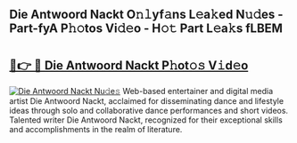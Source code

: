 ## Die Antwoord Nackt O𝚗𝚕yf𝚊ns L𝚎a𝚔ed N𝚞𝚍es - Part-fyA P𝚑𝚘tos Vi𝚍𝚎o - H𝚘𝚝 Part L𝚎a𝚔s fLBEM

# <h2><a href="http://kf2oaoz.oniu.top/?m=Die+Antwoord+Nackt">🔗👉 🔴 Die Antwoord Nackt P𝚑ot𝚘𝚜 V𝚒d𝚎o</a></h2>

[![Die Antwoord Nackt Nu𝚍e𝚜](https://i.imgur.com/0qMVB7G.gif)](http://kf2oaoz.oniu.top/?m=Die+Antwoord+Nackt)
Web-based entertainer and digital media artist Die Antwoord Nackt, acclaimed for disseminating dance and lifestyle ideas through solo and collaborative dance performances and short videos. Talented writer Die Antwoord Nackt, recognized for their exceptional skills and accomplishments in the realm of literature.  
